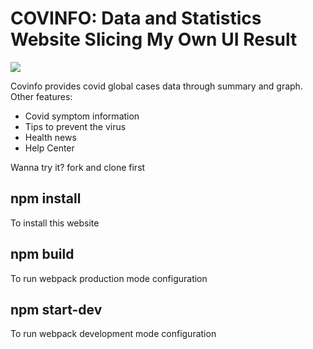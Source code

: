 # COVINFO: Data and Statistics Website Slicing My Own UI Result

<img src="https://cdn.dribbble.com/users/6347927/screenshots/16495044/media/69fb8d561c7d68861b5ba036a801f4e9.png?compress=1&resize=1200x900">

Covinfo provides covid global cases data through summary and graph.
Other features:
- Covid symptom information
- Tips to prevent the virus
- Health news
- Help Center

Wanna try it? fork and clone first

## npm install

To install this website

## npm build

To run webpack production mode configuration

## npm start-dev

To run webpack development mode configuration
